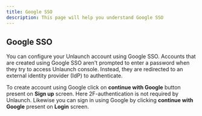 ```yaml
---
title: Google SSO
description: This page will help you understand Google SSO
---
```


## Google SSO

You can configure your Unlaunch account using Google SSO. Accounts that are created using Google SSO aren't prompted to enter a password when they try to access Unlaunch console. Instead, they are redirected to an external identity provider (IdP) to authenticate.

To create account using Google click on **continue with Google** button present on **Sign up** screen. Here 2F-authentication is not required by Unlaunch. Likewise you can sign in using Google by clicking  **continue with Google** present on **Login** screen.